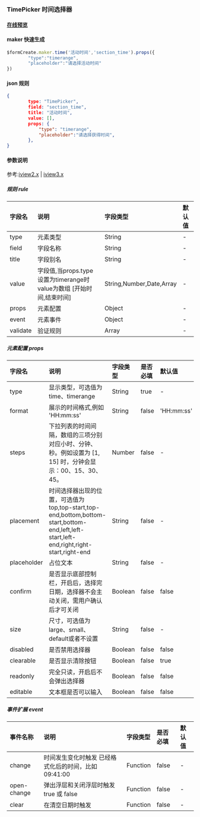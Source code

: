 ### TimePicker 时间选择器

#### [在线预览](https://jsrun.net/GehKp/edit)

#### maker 快速生成
```js
$formCreate.maker.time('活动时间','section_time').props({
        "type":"timerange",
        "placeholder":"请选择活动时间"
})
```

#### json 规则
```json
{  
        type: "TimePicker",
        field: "section_time",
        title: "活动时间",
        value: [], 
        props: {
            "type": "timerange",
            "placeholder":"请选择获得时间", 
        },
}
```

#### 参数说明

参考:[iview2.x](http://v2.iviewui.com/components/time-picker#API) | [iview3.x](https://www.iviewui.com/components/time-picker#API)



##### 规则 rule

| **字段名** | **说明** | **字段类型** | **默认值** |
| :--- | :--- | :--- | :--- |
| type | 元素类型 | String | - |
| field | 字段名称 | String | - |
| title | 字段别名 | String | - |
| value | 字段值,当props.type设置为timerange时value为数组 \[开始时间,结束时间\] | String,Number,Date,Array | - |
| props | 元素配置 | Object | - |
| event | 元素事件 | Object | - |
| validate | 验证规则 | Array | - |


##### 元素配置 props

| 字段名 | 说明 | 字段类型 | 是否必填 | 默认值 |
| :--- | :--- | :--- | :--- | :--- |
| type | 显示类型，可选值为 time、timerange | String | true | - |
| format | 展示的时间格式,例如 'HH:mm:ss' | String | false | 'HH:mm:ss' |
| steps | 下拉列表的时间间隔，数组的三项分别对应小时、分钟、秒。例如设置为 \[1, 15\] 时，分钟会显示：00、15、30、45。 | Number | false | - |
| placement | 时间选择器出现的位置，可选值为top,top-start,top-end,bottom,bottom-start,bottom-end,left,left-start,left-end,right,right-start,right-end | String | false | - |
| placeholder | 占位文本 | String | false | - |
| confirm | 是否显示底部控制栏，开启后，选择完日期，选择器不会主动关闭，需用户确认后才可关闭 | Boolean | false | false |
| size | 尺寸，可选值为large、small、default或者不设置 | String | false | - |
| disabled | 是否禁用选择器 | Boolean | false | false |
| clearable | 是否显示清除按钮 | Boolean | false | true |
| readonly | 完全只读，开启后不会弹出选择器 | Boolean | false | false |
| editable | 文本框是否可以输入 | Boolean | false | false |


##### 事件扩展 event

| 事件名称 | 说明 | 字段类型 | 是否必填 | 默认值 |
| :--- | :--- | :--- | :--- | :--- |
| change | 时间发生变化时触发 已经格式化后的时间，比如 09:41:00 | Function | false | - |
| open-change | 弹出浮层和关闭浮层时触发 true 或 false | Function | false | - |
| clear | 在清空日期时触发 | Function | false | - |



